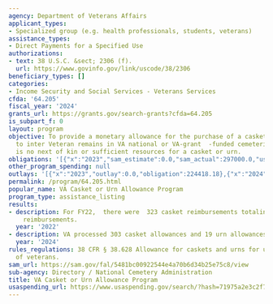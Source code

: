```yaml
---
agency: Department of Veterans Affairs
applicant_types:
- Specialized group (e.g. health professionals, students, veterans)
assistance_types:
- Direct Payments for a Specified Use
authorizations:
- text: 38 U.S.C. &sect; 2306 (f).
  url: https://www.govinfo.gov/link/uscode/38/2306
beneficiary_types: []
categories:
- Income Security and Social Services - Veterans Services
cfda: '64.205'
fiscal_year: '2024'
grants_url: https://grants.gov/search-grants?cfda=64.205
is_subpart_f: 0
layout: program
objective: To provide a monetary allowance for the purchase of a casket or urn used
  to inter Veteran remains in VA national or VA-grant  -funded cemeteries when there
  is no next of kin or sufficient resources for a casket or urn.
obligations: '[{"x":"2023","sam_estimate":0.0,"sam_actual":297000.0,"usa_spending_actual":224418.18},{"x":"2024","sam_estimate":0.0,"sam_actual":407000.0,"usa_spending_actual":385015.49},{"x":"2025","sam_estimate":0.0,"sam_actual":365000.0,"usa_spending_actual":15570.0}]'
other_program_spending: null
outlays: '[{"x":"2023","outlay":0.0,"obligation":224418.18},{"x":"2024","outlay":0.0,"obligation":385015.49},{"x":"2025","outlay":0.0,"obligation":15570.0}]'
permalink: /program/64.205.html
popular_name: VA Casket or Urn Allowance Program
program_type: assistance_listing
results:
- description: For FY22,  there were  323 casket reimbursements totaling  and 10 urn
    reimbursements.
  year: '2022'
- description: VA processed 303 casket allowances and 19 urn allowances in FY 24.
  year: '2024'
rules_regulations: 38 CFR § 38.628 Allowance for caskets and urns for unclaimed remains
  of veterans.
sam_url: https://sam.gov/fal/5481bc00922544e4a70b6d34b25e75c8/view
sub-agency: Directory / National Cemetery Administration
title: VA Casket or Urn Allowance Program
usaspending_url: https://www.usaspending.gov/search/?hash=71975a2e3c2f788eca3c2dea7a342e74
---
```

